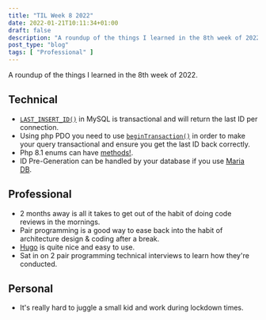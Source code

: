 ```yaml
---
title: "TIL Week 8 2022"
date: 2022-01-21T10:11:34+01:00
draft: false
description: "A roundup of the things I learned in the 8th week of 2022."
post_type: "blog"
tags: [ "Professional" ]
---
```


A roundup of the things I learned in the 8th week of 2022.

## Technical

* [`LAST_INSERT_ID()`](https://dev.mysql.com/doc/refman/8.0/en/information-functions.html#function_last-insert-id) in MySQL is transactional and will return the last ID per connection.
* Using php PDO you need to use [`beginTransaction()`](https://www.php.net/manual/en/pdo.begintransaction.php) in order to make your query transactional and ensure you get the last ID back correctly.
* Php 8.1 enums can have [methods!](https://www.php.net/manual/en/language.enumerations.methods.php).
* ID Pre-Generation can be handled by your database if you use [Maria DB](https://gist.github.com/gbirke/c77b0cd0f07763787796c4b3799a85a6).

## Professional

* 2 months away is all it takes to get out of the habit of doing code reviews in the mornings.
* Pair programming is a good way to ease back into the habit of architecture design & coding after a break.
* [Hugo](https://gohugo.io) is quite nice and easy to use.
* Sat in on 2 pair programming technical interviews to learn how they're conducted.

## Personal

* It's really hard to juggle a small kid and work during lockdown times.